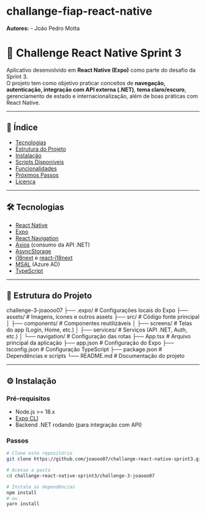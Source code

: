 # challange-fiap-react-native
   **Autores:**
    - João Pedro Motta

   # 🚀 Challenge React Native Sprint 3

Aplicativo desenvolvido em **React Native (Expo)** como parte do desafio da Sprint 3.  
O projeto tem como objetivo praticar conceitos de **navegação, autenticação, integração com API externa (.NET)**, **tema claro/escuro**, gerenciamento de estado e internacionalização, além de boas práticas com React Native.

---

## 📌 Índice
- [Tecnologias](#-tecnologias)
- [Estrutura do Projeto](#-estrutura-do-projeto)
- [Instalação](#-instalação)
- [Scripts Disponíveis](#-scripts-disponíveis)
- [Funcionalidades](#-funcionalidades)
- [Próximos Passos](#-próximos-passos)
- [Licença](#-licença)

---

## 🛠 Tecnologias

- [React Native](https://reactnative.dev/)
- [Expo](https://expo.dev/)
- [React Navigation](https://reactnavigation.org/)  
- [Axios](https://axios-http.com/) (consumo da API .NET)  
- [AsyncStorage](https://react-native-async-storage.github.io/async-storage/)  
- [i18next](https://www.i18next.com/) e [react-i18next](https://react.i18next.com/)  
- [MSAL](https://github.com/AzureAD/microsoft-authentication-library-for-js) (Azure AD)  
- [TypeScript](https://www.typescriptlang.org/)  

---

## 📂 Estrutura do Projeto
challenge-3-joaooo07
├── .expo/               # Configurações locais do Expo
├── assets/              # Imagens, ícones e outros assets
├── src/                 # Código fonte principal
│   ├── components/      # Componentes reutilizáveis
│   ├── screens/         # Telas do app (Login, Home, etc.)
│   ├── services/        # Serviços (API .NET, Auth, etc.)
│   └── navigation/      # Configuração das rotas
├── App.tsx              # Arquivo principal da aplicação
├── app.json             # Configuração do Expo
├── tsconfig.json        # Configuração TypeScript
├── package.json         # Dependências e scripts
└── README.md            # Documentação do projeto

---

## ⚙️ Instalação

### Pré-requisitos
- Node.js >= 18.x  
- [Expo CLI](https://docs.expo.dev/get-started/installation/)  
- Backend .NET rodando (para integração com API)  

### Passos
```bash
# Clone este repositório
git clone https://github.com/joaooo07/challange-react-native-sprint3.git

# Acesse a pasta
cd challange-react-native-sprint3/challenge-3-joaooo07

# Instale as dependências
npm install
# ou
yarn install
